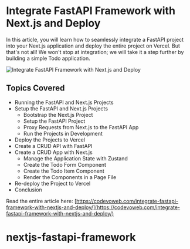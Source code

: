 # Integrate FastAPI Framework with Next.js and Deploy

In this article, you will learn how to seamlessly integrate a FastAPI project into your Next.js application and deploy the entire project on Vercel. But that's not all! We won't stop at integration; we will take it a step further by building a simple Todo application.

![Integrate FastAPI Framework with Next.js and Deploy](https://codevoweb.com/wp-content/uploads/2023/06/Integrate-FastAPI-Framework-with-Next.js-and-Deploy.webp)

## Topics Covered

- Running the FastAPI and Next.js Projects
- Setup the FastAPI and Next.js Projects
    - Bootstrap the Next.js Project
    - Setup the FastAPI Project
    - Proxy Requests from Next.js to the FastAPI App
    - Run the Projects in Development
- Deploy the Projects to Vercel
- Create a CRUD API with FastAPI
- Create a CRUD App with Next.js
    - Manage the Application State with Zustand
    - Create the Todo Form Component
    - Create the Todo Item Component
    - Render the Components in a Page File
- Re-deploy the Project to Vercel
- Conclusion

Read the entire article here: [https://codevoweb.com/integrate-fastapi-framework-with-nextjs-and-deploy/](https://codevoweb.com/integrate-fastapi-framework-with-nextjs-and-deploy/)
# nextjs-fastapi-framework
